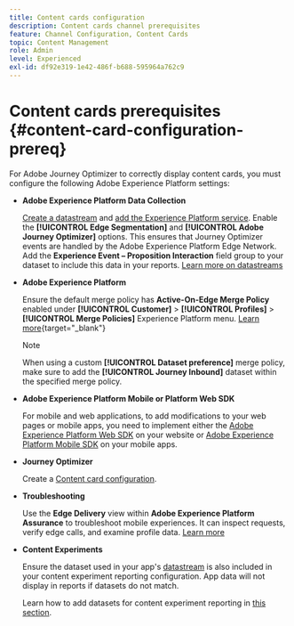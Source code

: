 ```yaml
---
title: Content cards configuration
description: Content cards channel prerequisites
feature: Channel Configuration, Content Cards
topic: Content Management
role: Admin
level: Experienced
exl-id: df92e319-1e42-486f-b688-595964a762c9
---
```

# Content cards prerequisites {#content-card-configuration-prereq}

For Adobe Journey Optimizer to correctly display content cards, you must configure the following Adobe Experience Platform settings:

* **Adobe Experience Platform Data Collection**

    [Create a datastream](https://experienceleague.adobe.com/en/docs/experience-platform/datastreams/configure) and [add the Experience Platform service](https://experienceleague.adobe.com/en/docs/experience-platform/datastreams/configure#aep). Enable the **[!UICONTROL Edge Segmentation]** and **[!UICONTROL Adobe Journey Optimizer]** options. This ensures that Journey Optimizer events are handled by the Adobe Experience Platform Edge Network. 
    Add the **Experience Event – Proposition Interaction** field group to your dataset to include this data in your reports. [Learn more on datastreams](https://experienceleague.adobe.com/en/docs/experience-platform/datastreams/configure)

* **Adobe Experience Platform**

    Ensure the default merge policy has **Active-On-Edge Merge Policy** enabled under **[!UICONTROL Customer]** > **[!UICONTROL Profiles]** > **[!UICONTROL Merge Policies]** Experience Platform menu. [Learn more](https://experienceleague.adobe.com/docs/experience-platform/profile/merge-policies/ui-guide.html#configure){target="_blank"}

    >[!NOTE]
    >
    >When using a custom **[!UICONTROL Dataset preference]** merge policy, make sure to add the **[!UICONTROL Journey Inbound]** dataset within the specified merge policy.

* **Adobe Experience Platform Mobile or Platform Web SDK** 

    For mobile and web applications, to add modifications to your web pages or mobile apps, you need to implement either the [Adobe Experience Platform Web SDK](https://experienceleague.adobe.com/en/docs/platform-learn/implement-web-sdk/overview) on your website or [Adobe Experience Platform Mobile SDK](https://developer.adobe.com/client-sdks/home/) on your mobile apps.

* **Journey Optimizer**

    Create a [Content card configuration](#content-card-configuration).

* **Troubleshooting**

    Use the **Edge Delivery** view within **Adobe Experience Platform Assurance** to troubleshoot mobile experiences. It can inspect requests, verify edge calls, and examine profile data. [Learn more](https://experienceleague.adobe.com/en/docs/experience-platform/assurance/view/edge-delivery)

* **Content Experiments**

    Ensure the dataset used in your app's [datastream](https://experienceleague.adobe.com/en/docs/experience-platform/datastreams/overview#_blank) is also included in your content experiment reporting configuration. App data will not display in reports if datasets do not match.

    Learn how to add datasets for content experiment reporting in [this section](../reports/reporting-configuration.md).
